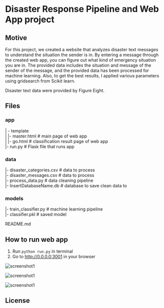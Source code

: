# Disaster Response Pipeline and Web App project

## Motive

For this project, we created a website that analyzes disaster text messages 
to understand the situation the sender is in.
By entering a message through the created web app, you can figure out what kind of emergency situation you are in. 
The provided data includes the situation and message of the sender of the message, 
and the provided data has been processed for machine learning. 
Also, to get the best results, I applied various parameters using gridsearch from Scikit learn.

Disaster text data were provided by Figure Eight.


## Files
### app    

| - template    
| |- master.html # main page of web app    
| |- go.html # classification result page of web app    
|- run.py # Flask file that runs app    


### data    

|- disaster_categories.csv # data to process    
|- disaster_messages.csv # data to process    
|- process_data.py # data cleaning pipeline    
|- InsertDatabaseName.db # database to save clean data to     


### models   

|- train_classifier.py # machine learning pipeline     
|- classifier.pkl # saved model     


README.md    


## How to run web app
1. Run `python run.py` in terminal
2. Go to http://0.0.0.0:3001 in your browser

![screenshot1](./imgs/~)

![screenshot1](./imgs/~)

![screenshot1](./imgs/~)


## License